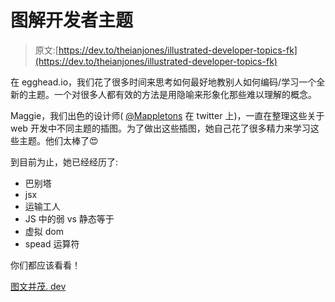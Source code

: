 # 图解开发者主题

> 原文:[https://dev.to/theianjones/illustrated-developer-topics-fk](https://dev.to/theianjones/illustrated-developer-topics-fk)

在 egghead.io，我们花了很多时间来思考如何最好地教别人如何编码/学习一个全新的主题。一个对很多人都有效的方法是用隐喻来形象化那些难以理解的概念。

Maggie，我们出色的设计师( [@Mappletons](https://twitter.com/Mappletons) 在 twitter 上)，一直在整理这些关于 web 开发中不同主题的插图。为了做出这些插图，她自己花了很多精力来学习这些主题。他们太棒了😍

到目前为止，她已经经历了:

*   巴别塔
*   jsx
*   运输工人
*   JS 中的弱 vs 静态等于
*   虚拟 dom
*   spead 运算符

你们都应该看看！

[图文并茂. dev](https://illustrated.dev/)